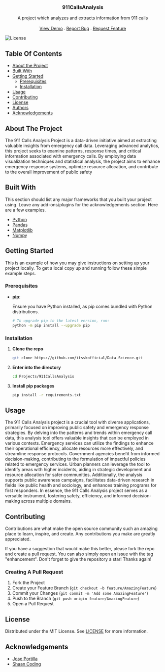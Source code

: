 <br/>
<p align="center">
  <h3 align="center">911CallsAnalysis</h3>

  <p align="center">
    A project which analyzes and extracts information from 911 calls
    <br/>
    <br/>
    <a href="https://github.com/itsskofficial/Data-Science">View Demo</a>
    .
    <a href="https://github.com/itsskofficial/Data-Science/issues">Report Bug</a>
    .
    <a href="https://github.com/itsskofficial/Data-Science/issues">Request Feature</a>
  </p>
</p>

![License](https://img.shields.io/github/license/itsskofficial/Data-Science) 

## Table Of Contents

* [About the Project](#about-the-project)
* [Built With](#built-with)
* [Getting Started](#getting-started)
  * [Prerequisites](#prerequisites)
  * [Installation](#installation)
* [Usage](#usage)
* [Contributing](#contributing)
* [License](#license)
* [Authors](#authors)
* [Acknowledgements](#acknowledgements)

## About The Project

The 911 Calls Analysis Project is a data-driven initiative aimed at extracting valuable insights from emergency call data. Leveraging advanced analytics, this project seeks to examine patterns, response times, and critical information associated with emergency calls. By employing data visualization techniques and statistical analysis, the project aims to enhance emergency response systems, optimize resource allocation, and contribute to the overall improvement of public safety

## Built With

This section should list any major frameworks that you built your project using. Leave any add-ons/plugins for the acknowledgements section. Here are a few examples.

* [Python](htttps://python.org)
* [Pandas](https://pandas.pydata.org/)
* [Matplotlib](https://matplotlib.org/)
* [Numpy](https://numpy.org/)

## Getting Started

This is an example of how you may give instructions on setting up your project locally.
To get a local copy up and running follow these simple example steps.

### Prerequisites

* **pip:**
  
  Ensure you have Python installed, as pip comes bundled with Python distributions.

  ```sh
  # To upgrade pip to the latest version, run:
  python -m pip install --upgrade pip


### Installation

1. **Clone the repo**

    ```sh
    git clone https://github.com/itsskofficial/Data-Science.git
    ```

2. **Enter into the directory**
    ```sh
    cd Projects/911CallsAnalysis
    ```

3. **Install pip packages**

    ```sh
    pip install -r requirements.txt
    ```

## Usage

The 911 Calls Analysis project is a crucial tool with diverse applications, primarily focused on improving public safety and emergency response strategies. By delving into the patterns and trends within emergency call data, this analysis tool offers valuable insights that can be employed in various contexts. Emergency services can utilize the findings to enhance their operational efficiency, allocate resources more effectively, and streamline response protocols. Government agencies benefit from informed decision-making, contributing to the formulation of impactful policies related to emergency services. Urban planners can leverage the tool to identify areas with higher incidents, aiding in strategic development and resource allocation for safer communities. Additionally, the analysis supports public awareness campaigns, facilitates data-driven research in fields like public health and sociology, and enhances training programs for first responders. In essence, the 911 Calls Analysis project serves as a versatile instrument, fostering safety, efficiency, and informed decision-making across multiple domains.

## Contributing

Contributions are what make the open source community such an amazing place to learn, inspire, and create. Any contributions you make are greatly appreciated.

If you have a suggestion that would make this better, please fork the repo and create a pull request. You can also simply open an issue with the tag "enhancement". Don't forget to give the repository a star! Thanks again!

### Creating A Pull Request

1. Fork the Project
2. Create your Feature Branch (`git checkout -b feature/AmazingFeature`)
3. Commit your Changes (`git commit -m 'Add some AmazingFeature'`)
4. Push to the Branch (`git push origin feature/AmazingFeature`)
5. Open a Pull Request

## License

Distributed under the MIT License. See [LICENSE](https://github.com/itsskofficial/Data-Science/blob/main/LICENSE.md) for more information.

## Acknowledgements

* [Jose Portilla](https://www.udemy.com/user/joseportilla/)
* [Shaan Coding](https://readme.shaankhan.dev/)

